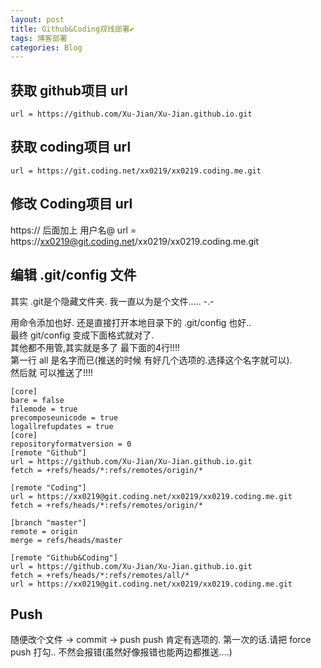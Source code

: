 ```yaml
---
layout: post
title: Github&Coding双线部署✔︎
tags: 博客部署
categories: Blog
---
```




## 获取 github项目 url 
	url = https://github.com/Xu-Jian/Xu-Jian.github.io.git

## 获取 coding项目 url 
	url = https://git.coding.net/xx0219/xx0219.coding.me.git

## 修改 Coding项目 url 
https:// 后面加上 用户名@ 
	url = https://xx0219@git.coding.net/xx0219/xx0219.coding.me.git


## 编辑 .git/config 文件
其实 .git是个隐藏文件夹. 我一直以为是个文件..... -.-  

用命令添加也好. 还是直接打开本地目录下的 .git/config 也好..   
最终 git/config 变成下面格式就对了.   
其他都不用管,其实就是多了 最下面的4行!!!!   
第一行 all 是名字而已(推送的时候 有好几个选项的.选择这个名字就可以).   
然后就 可以推送了!!!!



	[core]
	bare = false
	filemode = true
	precomposeunicode = true
	logallrefupdates = true
	[core]
	repositoryformatversion = 0
	[remote "Github"]
	url = https://github.com/Xu-Jian/Xu-Jian.github.io.git
	fetch = +refs/heads/*:refs/remotes/origin/*
	
	[remote "Coding"]
	url = https://xx0219@git.coding.net/xx0219/xx0219.coding.me.git
	fetch = +refs/heads/*:refs/remotes/origin/*
	
	[branch "master"]
	remote = origin
	merge = refs/heads/master
	
	[remote "Github&Coding"]
	url = https://github.com/Xu-Jian/Xu-Jian.github.io.git
	fetch = +refs/heads/*:refs/remotes/all/*
	url = https://xx0219@git.coding.net/xx0219/xx0219.coding.me.git


## Push

随便改个文件 → commit → push 
push 肯定有选项的. 
第一次的话.请把 force push 打勾.. 
不然会报错(虽然好像报错也能两边都推送....)

